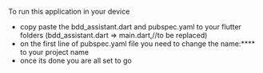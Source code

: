 To run this application in your device

- copy paste the bdd_assistant.dart and pubspec.yaml to your flutter folders (bdd_assistant.dart => main.dart,//to be replaced)
- on the first line of pubspec.yaml file you need to change the name:**** to your project name
- once its done you are all set to go
